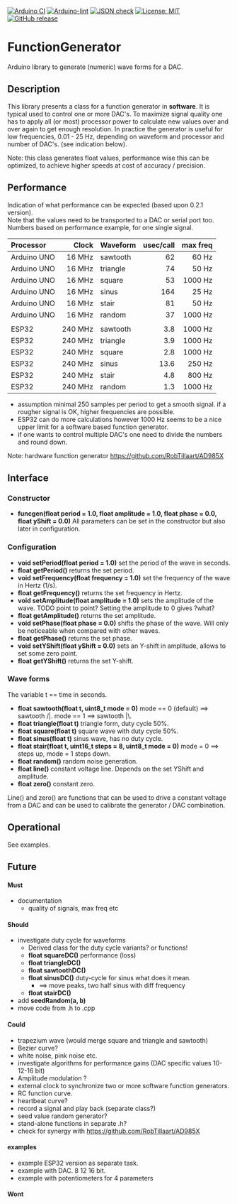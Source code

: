 
[![Arduino CI](https://github.com/RobTillaart/FunctionGenerator/workflows/Arduino%20CI/badge.svg)](https://github.com/marketplace/actions/arduino_ci)
[![Arduino-lint](https://github.com/RobTillaart/FunctionGenerator/actions/workflows/arduino-lint.yml/badge.svg)](https://github.com/RobTillaart/FunctionGenerator/actions/workflows/arduino-lint.yml)
[![JSON check](https://github.com/RobTillaart/FunctionGenerator/actions/workflows/jsoncheck.yml/badge.svg)](https://github.com/RobTillaart/FunctionGenerator/actions/workflows/jsoncheck.yml)
[![License: MIT](https://img.shields.io/badge/license-MIT-green.svg)](https://github.com/RobTillaart/FunctionGenerator/blob/master/LICENSE)
[![GitHub release](https://img.shields.io/github/release/RobTillaart/FunctionGenerator.svg?maxAge=3600)](https://github.com/RobTillaart/FunctionGenerator/releases)


# FunctionGenerator

Arduino library to generate (numeric) wave forms for a DAC.


## Description

This library presents a class for a function generator in **software**. 
It is typical used to control one or more DAC's.
To maximize signal quality one has to apply all (or most) processor power 
to calculate new values over and over again to get enough resolution. 
In practice the generator is useful for low frequencies, 
0.01 - 25 Hz, depending on waveform and processor and number of DAC's.
(see indication below).

Note: this class generates float values, performance wise this can be optimized,
to achieve higher speeds at cost of accuracy / precision.


## Performance

Indication of what performance can be expected (based upon 0.2.1 version).  
Note that the values need to be transported to a DAC or serial port too.  
Numbers based on performance example, for one single signal.


|  Processor    |  Clock    |  Waveform  |  usec/call  |  max freq  |
|:--------------|----------:|:-----------|------------:|-----------:|
|  Arduino UNO  |  16 MHz   |  sawtooth  |   62        |    60 Hz   |
|  Arduino UNO  |  16 MHz   |  triangle  |   74        |    50 Hz   |
|  Arduino UNO  |  16 MHz   |  square    |   53        |  1000 Hz   |
|  Arduino UNO  |  16 MHz   |  sinus     |   164       |    25 Hz   |
|  Arduino UNO  |  16 MHz   |  stair     |   81        |    50 Hz   |
|  Arduino UNO  |  16 MHz   |  random    |   37        |  1000 Hz   |
|               |           |            |             |            |
|  ESP32        |  240 MHz  |  sawtooth  |   3.8       |  1000 Hz   |
|  ESP32        |  240 MHz  |  triangle  |   3.9       |  1000 Hz   |
|  ESP32        |  240 MHz  |  square    |   2.8       |  1000 Hz   |
|  ESP32        |  240 MHz  |  sinus     |   13.6      |   250 Hz   |
|  ESP32        |  240 MHz  |  stair     |   4.8       |   800 Hz   |
|  ESP32        |  240 MHz  |  random    |   1.3       |  1000 Hz   |


- assumption minimal 250 samples per period to get a smooth signal.
  if a rougher signal is OK, higher frequencies are possible.
- ESP32 can do more calculations however 1000 Hz seems to be a nice 
  upper limit for a software based function generator.
- if one wants to control multiple DAC's one need to divide the numbers
  and round down.


Note: hardware function generator https://github.com/RobTillaart/AD985X


## Interface

### Constructor

- **funcgen(float period = 1.0, float amplitude = 1.0, float phase = 0.0, float yShift = 0.0)**
All parameters can be set in the constructor but also later in configuration.


### Configuration

- **void  setPeriod(float period = 1.0)** set the period of the wave in seconds. 
- **float getPeriod()** returns the set period.
- **void  setFrequency(float frequency = 1.0)** set the frequency of the wave in Hertz (1/s).
- **float getFrequency()** returns the set frequency in Hertz.
- **void  setAmplitude(float amplitude = 1.0)** sets the amplitude of the wave. TODO point to point?
Setting the amplitude to 0 gives ?what? 
- **float getAmplitude()** returns the set amplitude.
- **void  setPhase(float phase = 0.0)** shifts the phase of the wave. Will only be noticeable when 
compared with other waves.
- **float getPhase()** returns the set phase.
- **void  setYShift(float yShift = 0.0)** sets an Y-shift in amplitude, allows to set some zero point.
- **float getYShift()** returns the set Y-shift.


### Wave forms

The variable t == time in seconds.

- **float sawtooth(float t, uint8_t mode = 0)** mode == 0 (default) ==>  sawtooth /|. mode == 1 ==> sawtooth |\\.
- **float triangle(float t)** triangle form, duty cycle 50%.
- **float square(float t)** square wave with duty cycle 50%.
- **float sinus(float t)** sinus wave, has no duty cycle. 
- **float stair(float t, uint16_t steps = 8, uint8_t mode = 0)** mode = 0 ==> steps up, mode = 1 steps down.
- **float random()** random noise generation.
- **float line()** constant voltage line. Depends on the set YShift and amplitude.
- **float zero()** constant zero.

Line() and zero() are functions that can be used to drive a constant voltage from a DAC 
and can be used to calibrate the generator / DAC combination.


## Operational

See examples.


## Future


#### Must

- documentation
  - quality of signals, max freq etc
  

#### Should

- investigate duty cycle for waveforms
  - Derived class for the duty cycle variants? or functions!
  - **float squareDC()** performance (loss)
  - **float triangleDC()**
  - **float sawtoothDC()**
  - **float sinusDC()** duty-cycle for sinus what does it mean. 
    - ==> move peaks, two half sinus with diff frequency
  - **float stairDC()**
- add **seedRandom(a, b)**
- move code from .h to .cpp


#### Could

- trapezium wave (would merge square and triangle and sawtooth)
- Bezier curve?
- white noise, pink noise etc.
- investigate algorithms for performance gains (DAC specific values 10-12-16 bit)
- Amplitude modulation ?
- external clock to synchronize two or more software function generators.
- RC function curve.
- heartbeat curve?
- record a signal and play back  (separate class?)
- seed value random generator?
- stand-alone functions in separate .h?
- check for synergy with https://github.com/RobTillaart/AD985X

#### examples

- example ESP32 version as separate task.
- example with DAC. 8 12 16 bit.
- example with potentiometers for 4 parameters

#### Wont



